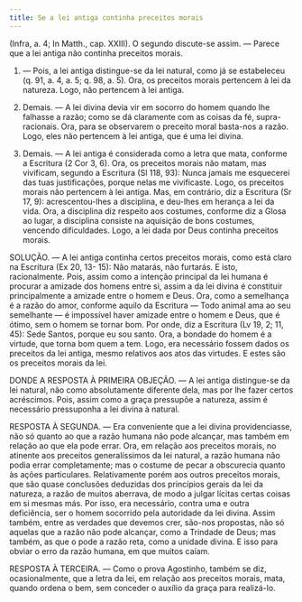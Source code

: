 ```yaml
---
title: Se a lei antiga continha preceitos morais
---
```


(Infra, a. 4; In Matth., cap. XXIII).
  O segundo discute-se assim. — Parece que a lei antiga não continha preceitos morais.  

1. — Pois, a lei antiga distingue-se da lei natural, como já se estabeleceu (q. 91, a. 4, a. 5; q. 98, a. 5). Ora, os preceitos morais pertencem à lei da natureza. Logo, não pertencem à lei antiga.  

2. Demais. — A lei divina devia vir em socorro do homem quando lhe falhasse a razão; como se dá claramente com as coisas da fé, supra-racionais. Ora, para se observarem o preceito moral basta-nos a razão. Logo, eles não pertencem à lei antiga, que é uma lei divina.  

3. Demais. — A lei antiga é considerada como a letra que mata, conforme a Escritura (2 Cor 3, 6). Ora, os preceitos morais não matam, mas vivificam, segundo a Escritura (Sl 118, 93): Nunca jamais me esquecerei das tuas justificações, porque nelas me vivificaste. Logo, os preceitos morais não pertencem à lei antiga.  Mas, em contrário, diz a Escritura (Sr 17, 9): acrescentou-lhes a disciplina, e deu-lhes em herança a lei da vida. Ora, a disciplina diz respeito aos costumes, conforme diz a Glosa ao lugar, a disciplina consiste na aquisição de bons costumes, vencendo dificuldades. Logo, a lei dada por Deus continha preceitos morais.  

SOLUÇÃO. — A lei antiga continha certos preceitos morais, como está claro na Escritura (Ex 20, 13- 15): Não matarás, não furtarás. E isto, racionalmente. Pois, assim como a intenção principal da lei humana é procurar a amizade dos homens entre si, assim a da lei divina é constituir principalmente a amizade entre o homem e Deus. Ora, como a semelhança é a razão do amor, conforme aquilo da Escritura — Todo animal ama ao seu semelhante — é impossível haver amizade entre o homem e Deus, que é ótimo, sem o homem se tornar bom. Por onde, diz a Escritura (Lv 19, 2; 11, 45): Sede Santos, porque eu sou santo. Ora, a bondade do homem é a virtude, que torna bom quem a tem. Logo, era necessário fossem dados os preceitos da lei antiga, mesmo relativos aos atos das virtudes. E estes são os preceitos morais da lei.  

DONDE A RESPOSTA À PRIMEIRA OBJEÇÃO. — A lei antiga distingue-se da lei natural, não como absolutamente diferente dela, mas por lhe fazer certos acréscimos. Pois, assim como a graça pressupõe a natureza, assim é necessário pressuponha a lei divina à natural.  

RESPOSTA À SEGUNDA. — Era conveniente que a lei divina providenciasse, não só quanto ao que a razão humana não pode alcançar, mas também em relação ao que ela pode errar. Ora, em relação aos preceitos morais, no atinente aos preceitos generalíssimos da lei natural, a razão humana não podia errar completamente; mas o costume de pecar a obscurecia quanto às ações particulares. Relativamente porém aos outros preceitos morais, que são quase conclusões deduzidas dos princípios gerais da lei da natureza, a razão de muitos aberrava, de modo a julgar lícitas certas coisas em si mesmas más. Por isso, era necessário, contra uma e outra deficiência, ser o homem socorrido pela autoridade da lei divina. Assim também, entre as verdades que devemos crer, são-nos propostas, não só aquelas que a razão não pode alcançar, como a Trindade de Deus; mas também, as que o pode a razão reta, como a unidade divina. E isso para obviar o erro da razão humana, em que muitos caíam.  

RESPOSTA À TERCEIRA. — Como o prova Agostinho, também se diz, ocasionalmente, que a letra da lei, em relação aos preceitos morais, mata, quando ordena o bem, sem conceder o auxílio da graça para realizá-lo.